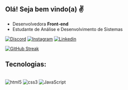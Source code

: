 ## Olá! Seja bem vindo(a) ✌️

- Desenvolvedora <strong>Front-end</strong>
- Estudante de Análise e Desenvolvimento de Sistemas


[![Discord](https://img.shields.io/badge/Discord-7289DA?style=for-the-badge&logo=discord&logoColor=white)](https://discord.com/)
[![Instagram](https://img.shields.io/badge/Instagram-E4405F?style=for-the-badge&logo=instagram&logoColor=white)](https://instagram.com/_nataliaalexandre)
[![Linkedin](https://img.shields.io/badge/LinkedIn-0077B5?style=for-the-badge&logo=linkedin&logoColor=white)](https://www.linkedin.com/in/nat%C3%A1lia-lima-136078266/)
 
[![GitHub Streak](http://github-readme-streak-stats.herokuapp.com?user=natalia-a-lima&theme=github-dark&hide_border=true&locale=pt_BR&date_format=M%20j%5B%2C%20Y%5D)](https://git.io/streak-stats)

## Tecnologias:

<div style="display: inline_block"><br/>
<img align="center" alt ="html5" src="https://img.shields.io/badge/HTML5-E34F26?style=for-the-badge&logo=html5&logoColor=white" />
<img align="center" alt ="css3" src="https://img.shields.io/badge/CSS3-1572B6?style=for-the-badge&logo=css3&logoColor=white" />
<img align="center" alt ="JavaScript" src="https://img.shields.io/badge/JavaScript-F7DF1E?style=for-the-badge&logo=javascript&logoColor=black" />
</div>

